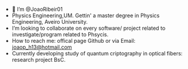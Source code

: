 - 👋 I’m @JoaoRibeir01
- Physics Engineering,UM. Gettin' a master degree in Physics Engineering, Aveiro University. 
- I’m looking to collaborate on every software/ project related to investigate/program related to Phsycis.
- How to reach me: offical page Github or via Email: joaop_h13@hotmail.com
- Currently developing study of quantum criptography in optical fibers: research project BsC.

<!---
JoaoRibeir01/JoaoRibeir01 is a ✨ special ✨ repository because its `README.md` (this file) appears on your GitHub profile.
You can click the Preview link to take a look at your changes.
--->
